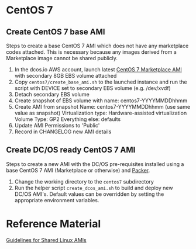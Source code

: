 # CentOS 7

## Create CentOS 7 base AMI

Steps to create a base CentOS 7 AMI which does not have any marketplace codes attached. This is necessary because any images derived from a Marketplace image cannot be shared publicly.

1. In the dcos.io AWS account, launch latest [CentOS 7 Marketplace AMI](https://wiki.centos.org/Cloud/AWS) with secondary 8GB EBS volume attached
2. Copy `centos7/create_base_ami.sh` to the launched instance and run the script with DEVICE set to secondary EBS volume (e.g. /dev/xvdf)
3. Detach secondary EBS volume
4. Create snapshot of EBS volume with name: centos7-YYYYMMDDhhmm
5. Create AMI from snapshot
   Name: centos7-YYYYMMDDhhmm (use same value as snapshot)
   Virtualization type: Hardware-assisted virtualization
   Volume Type: GP2
   Everything else: defaults
6. Update AMI Permissions to 'Public'
6. Record in CHANGELOG new AMI details

## Create DC/OS ready CentOS 7 AMI

Steps to create a new AMI with the DC/OS pre-requisites installed using a base CentOS 7 AMI (Marketplace or otherwise) and [Packer](https://www.packer.io/).

1. Change the working directory to the `centos7` subdirectory
2. Run the helper script `create_dcos_ami.sh` to build and deploy new DC/OS AMI's. Default values can be overridden by setting the appropriate environment variables.

# Reference Material

[Guidelines for Shared Linux AMIs](https://docs.aws.amazon.com/AWSEC2/latest/UserGuide/building-shared-amis.html)

